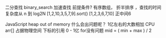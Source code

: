 二分查找 binary_search
  加速查找
  前提条件? 有序数组， 折半排序 ，查找的时间复杂度从 n 到 log2N
  [1,2,10,3,5,7,9].sort()
  [1,2,3,6,7,10] 正中间6

  JavaScript heap out of memory
  什么会出问题呢？
  1亿左右的大数相加 CPU 
  arr[] 占据物理空间
  下标的引用
  0 - 1亿  for没有问题 
  mid = ( min + max ) / 2
